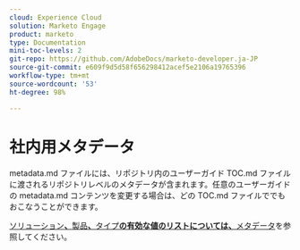 ```yaml
---
cloud: Experience Cloud
solution: Marketo Engage
product: marketo
type: Documentation
mini-toc-levels: 2
git-repo: https://github.com/AdobeDocs/marketo-developer.ja-JP
source-git-commit: e609f9d5d58f656298412acef5e2106a19765396
workflow-type: tm+mt
source-wordcount: '53'
ht-degree: 98%

---
```



# 社内用メタデータ

metadata.md ファイルには、リポジトリ内のユーザーガイド TOC.md ファイルに渡されるリポジトリレベルのメタデータが含まれます。任意のユーザーガイドの metadata.md コンテンツを変更する場合は、どの TOC.md ファイルででもおこなうことができます。

[ソリューション&#x200B;**、**&#x200B;製品&#x200B;**、**&#x200B;タイプ&#x200B;**の有効な値のリストについては、**&#x200B;メタデータ](https://experienceleague.adobe.com/docs/authoring-guide-exl/using/editing/user-guide-setup/metadata.html?lang=ja)を参照してください。
